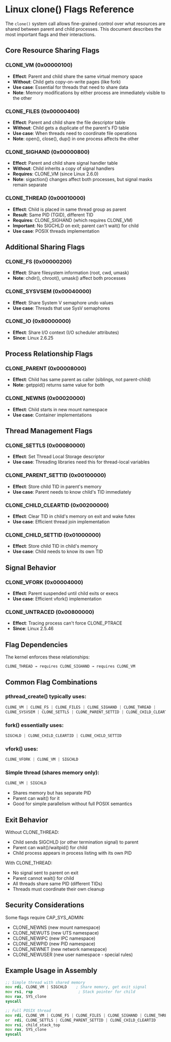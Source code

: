 # Linux clone() Flags Reference

The `clone()` system call allows fine-grained control over what resources are shared between parent and child processes. This document describes the most important flags and their interactions.

## Core Resource Sharing Flags

### CLONE_VM (0x00000100)
- **Effect**: Parent and child share the same virtual memory space
- **Without**: Child gets copy-on-write pages (like fork)
- **Use case**: Essential for threads that need to share data
- **Note**: Memory modifications by either process are immediately visible to the other

### CLONE_FILES (0x00000400)
- **Effect**: Parent and child share the file descriptor table
- **Without**: Child gets a duplicate of the parent's FD table
- **Use case**: When threads need to coordinate file operations
- **Note**: open(), close(), dup() in one process affects the other

### CLONE_SIGHAND (0x00000800)
- **Effect**: Parent and child share signal handler table
- **Without**: Child inherits a copy of signal handlers
- **Requires**: CLONE_VM (since Linux 2.6.0)
- **Note**: sigaction() changes affect both processes, but signal masks remain separate

### CLONE_THREAD (0x00010000)
- **Effect**: Child is placed in same thread group as parent
- **Result**: Same PID (TGID), different TID
- **Requires**: CLONE_SIGHAND (which requires CLONE_VM)
- **Important**: No SIGCHLD on exit; parent can't wait() for child
- **Use case**: POSIX threads implementation

## Additional Sharing Flags

### CLONE_FS (0x00000200)
- **Effect**: Share filesystem information (root, cwd, umask)
- **Note**: chdir(), chroot(), umask() affect both processes

### CLONE_SYSVSEM (0x00040000)
- **Effect**: Share System V semaphore undo values
- **Use case**: Threads that use SysV semaphores

### CLONE_IO (0x80000000)
- **Effect**: Share I/O context (I/O scheduler attributes)
- **Since**: Linux 2.6.25

## Process Relationship Flags

### CLONE_PARENT (0x00008000)
- **Effect**: Child has same parent as caller (siblings, not parent-child)
- **Note**: getppid() returns same value for both

### CLONE_NEWNS (0x00020000)
- **Effect**: Child starts in new mount namespace
- **Use case**: Container implementations

## Thread Management Flags

### CLONE_SETTLS (0x00080000)
- **Effect**: Set Thread Local Storage descriptor
- **Use case**: Threading libraries need this for thread-local variables

### CLONE_PARENT_SETTID (0x00100000)
- **Effect**: Store child TID in parent's memory
- **Use case**: Parent needs to know child's TID immediately

### CLONE_CHILD_CLEARTID (0x00200000)
- **Effect**: Clear TID in child's memory on exit and wake futex
- **Use case**: Efficient thread join implementation

### CLONE_CHILD_SETTID (0x01000000)
- **Effect**: Store child TID in child's memory
- **Use case**: Child needs to know its own TID

## Signal Behavior

### CLONE_VFORK (0x00004000)
- **Effect**: Parent suspended until child exits or execs
- **Use case**: Efficient vfork() implementation

### CLONE_UNTRACED (0x00800000)
- **Effect**: Tracing process can't force CLONE_PTRACE
- **Since**: Linux 2.5.46

## Flag Dependencies

The kernel enforces these relationships:
```
CLONE_THREAD → requires CLONE_SIGHAND → requires CLONE_VM
```

## Common Flag Combinations

### pthread_create() typically uses:
```c
CLONE_VM | CLONE_FS | CLONE_FILES | CLONE_SIGHAND | CLONE_THREAD |
CLONE_SYSVSEM | CLONE_SETTLS | CLONE_PARENT_SETTID | CLONE_CHILD_CLEARTID
```

### fork() essentially uses:
```c
SIGCHLD | CLONE_CHILD_CLEARTID | CLONE_CHILD_SETTID
```

### vfork() uses:
```c
CLONE_VFORK | CLONE_VM | SIGCHLD
```

### Simple thread (shares memory only):
```c
CLONE_VM | SIGCHLD
```
- Shares memory but has separate PID
- Parent can wait() for it
- Good for simple parallelism without full POSIX semantics

## Exit Behavior

Without CLONE_THREAD:
- Child sends SIGCHLD (or other termination signal) to parent
- Parent can wait()/waitpid() for child
- Child process appears in process listing with its own PID

With CLONE_THREAD:
- No signal sent to parent on exit
- Parent cannot wait() for child
- All threads share same PID (different TIDs)
- Threads must coordinate their own cleanup

## Security Considerations

Some flags require CAP_SYS_ADMIN:
- CLONE_NEWNS (new mount namespace)
- CLONE_NEWUTS (new UTS namespace)
- CLONE_NEWIPC (new IPC namespace)
- CLONE_NEWPID (new PID namespace)
- CLONE_NEWNET (new network namespace)
- CLONE_NEWUSER (new user namespace - special rules)

## Example Usage in Assembly

```asm
;; Simple thread with shared memory
mov rdi, CLONE_VM | SIGCHLD    ; Share memory, get exit signal
mov rsi, rsp                    ; Stack pointer for child
mov rax, SYS_clone
syscall

;; Full POSIX thread
mov rdi, CLONE_VM | CLONE_FS | CLONE_FILES | CLONE_SIGHAND | CLONE_THREAD
or  rdi, CLONE_SETTLS | CLONE_PARENT_SETTID | CLONE_CHILD_CLEARTID
mov rsi, child_stack_top
mov rax, SYS_clone
syscall
```